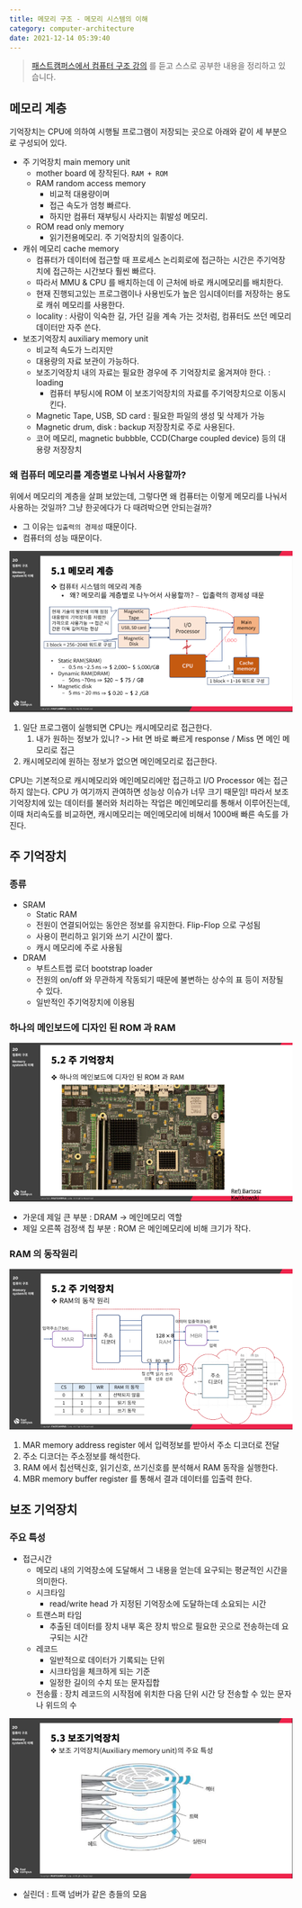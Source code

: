 ```yaml
---
title: 메모리 구조 - 메모리 시스템의 이해 
category: computer-architecture
date: 2021-12-14 05:39:40
---
```


> [패스트캠퍼스에서 컴퓨터 구조 강의](https://storage.googleapis.com/static.fastcampus.co.kr/prod/uploads/202104/161058-24/[패스트캠퍼스]-교육과정소개서-올인원-패키지---컴퓨터-공학-전공-필수.pdf) 를 듣고 스스로 공부한 내용을 정리하고 있습니다.

## 메모리 계층
기억장치는 CPU에 의하여 시행될 프로그램이 저장되는 곳으로 아래와 같이 세 부분으로 구성되어 있다. 
- 주 기억장치 main memory unit
  - mother board 에 장작된다. `RAM + ROM`
  - RAM random access memory
    - 비교적 대용량이며 
    - 접근 속도가 엄청 빠르다. 
    - 하지만 컴퓨터 재부팅시 사라지는 휘발성 메모리. 
  - ROM read only memory
    - 읽기전용메모리. 주 기억장치의 일종이다. 
- 캐쉬 메모리 cache memory
  - 컴퓨터가 데이터에 접근할 때 프로세스 논리회로에 접근하는 시간은 주기억장치에 접근하는 시간보다 훨씬 빠르다. 
  - 따라서 MMU & CPU 를 배치하는데 이 근처에 바로 캐시메모리를 배치한다.
  - 현재 진행되고있는 프로그램이나 사용빈도가 높은 임시데이터를 저장하는 용도로 캐쉬 메모리를 사용한다. 
  - locality : 사람이 익숙한 길, 가던 길을 계속 가는 것처럼, 컴퓨터도 쓰던 메모리 데이터만 자주 쓴다.
- 보조기억장치 auxiliary memory unit
  - 비교적 속도가 느리지만
  - 대용량의 자료 보관이 가능하다.
  - 보조기억장치 내의 자료는 필요한 경우에 주 기억장치로 옮겨져야 한다. : loading 
    - 컴퓨터 부팅시에 ROM 이 보조기억장치의 자료를 주기억장치으로 이동시킨다. 
  - Magnetic Tape, USB, SD card : 필요한 파일의 생성 및 삭제가 가능
  - Magnetic drum, disk : backup 저장장치로 주로 사용된다. 
  - 코어 메모리, magnetic bubbble, CCD(Charge coupled device) 등의 대용량 저장장치

### 왜 컴퓨터 메모리를 계층별로 나눠서 사용할까?
위에서 메모리의 계층을 살펴 보았는데, 그렇다면 왜 컴퓨터는 이렇게 메모리를 나눠서 사용하는 것일까? 그냥 한곳에다가 다 때려박으면 안되는걸까?
- 그 이유는 `입출력의 경제성` 때문이다. 
- 컴퓨터의 성능 때문이다. 

![img.png](/.gitbook/assets/computer-1101.png)

1. 일단 프로그램이 실행되면 CPU는 캐시메모리로 접근한다. 
   1. 내가 원하는 정보가 있니? -> Hit 면 바로 빠르게 response / Miss 면 메인 메모리로 접근 
2. 캐시메모리에 원하는 정보가 없으면 메인메모리로 접근한다.

CPU는 기본적으로 캐시메모리와 메인메모리에만 접근하고 I/O Processor 에는 접근하지 않는다. CPU 가 여기까지 관여하면 성능상 이슈가 너무 크기 때문임!
따라서 보조기억장치에 있는 데이터를 불러와 처리하는 작업은 메인메모리를 통해서 이루어진는데, 이때 처리속도를 비교하면, 캐시메모리는 메인메모리에 비해서 1000배 빠른 속도를 가진다. 

## 주 기억장치
### 종류
- SRAM
  - Static RAM 
  - 전원이 연결되어있는 동안은 정보를 유지한다. Flip-Flop 으로 구성됨
  - 사용이 편리하고 읽기와 쓰기 시간이 짧다. 
  - 캐시 메모리에 주로 사용됨
- DRAM
  - 부트스트랩 로더 bootstrap loader
  - 전원의 on/off 와 무관하게 작동되기 때문에 불변하는 상수의 표 등이 저장될 수 있다. 
  - 일반적인 주기억장치에 이용됨

### 하나의 메인보드에 디자인 된 ROM 과 RAM 
![img.png](/.gitbook/assets/computer-1201.png)
- 가운데 제일 큰 부분 : DRAM -> 메인메모리 역할
- 제일 오른쪽 검정색 칩 부분 : ROM 은 메인메모리에 비해 크기가 작다. 

### RAM 의 동작원리 
![img_1.png](/.gitbook/assets/computer-1202.png)

1. MAR memory address register 에서 입력정보를 받아서 주소 디코더로 전달
2. 주소 디코더는 주소정보를 해석한다.
3. RAM 에서 칩선택신호, 읽기신호, 쓰기신호를 분석해서 RAM 동작을 실행한다. 
4. MBR memory buffer register 를 통해서 결과 데이터를 입출력 한다.

## 보조 기억장치 
### 주요 특성
- 접근시간
  - 메모리 내의 기억장소에 도달해서 그 내용을 얻는데 요구되는 평균적인 시간을 의미한다.
  - 시크타임
    - read/write head 가 지정된 기억장소에 도달하는데 소요되는 시간 
  - 트랜스퍼 타임
    - 추출된 데이터를 장치 내부 혹은 장치 밖으로 필요한 곳으로 전송하는데 요구되는 시간 
  - 레코드
    - 일반적으로 데이터가 기록되는 단위
    - 시크타임을 체크하게 되는 기준
    - 일정한 길이의 수치 또는 문자집합 
  - 전송률 : 장치 레코드의 시작점에 위치한 다음 단위 시간 당 전송할 수 있는 문자나 위드의 수

![img_2.png](/.gitbook/assets/computer-1203.png)

- 실린더 : 트랙 넘버가 같은 층들의 모음
